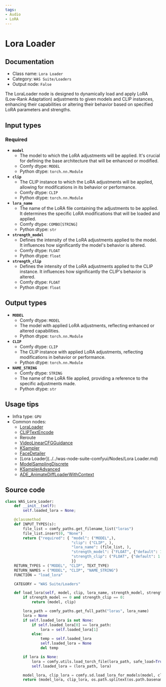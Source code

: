 ```yaml
---
tags:
- Audio
- LoRA
---
```


# Lora Loader
## Documentation
- Class name: `Lora Loader`
- Category: `WAS Suite/Loaders`
- Output node: `False`

The LoraLoader node is designed to dynamically load and apply LoRA (Low-Rank Adaptation) adjustments to given models and CLIP instances, enhancing their capabilities or altering their behavior based on specified LoRA parameters and strengths.
## Input types
### Required
- **`model`**
    - The model to which the LoRA adjustments will be applied. It's crucial for defining the base architecture that will be enhanced or modified.
    - Comfy dtype: `MODEL`
    - Python dtype: `torch.nn.Module`
- **`clip`**
    - The CLIP instance to which the LoRA adjustments will be applied, allowing for modifications in its behavior or performance.
    - Comfy dtype: `CLIP`
    - Python dtype: `torch.nn.Module`
- **`lora_name`**
    - The name of the LoRA file containing the adjustments to be applied. It determines the specific LoRA modifications that will be loaded and applied.
    - Comfy dtype: `COMBO[STRING]`
    - Python dtype: `str`
- **`strength_model`**
    - Defines the intensity of the LoRA adjustments applied to the model. It influences how significantly the model's behavior is altered.
    - Comfy dtype: `FLOAT`
    - Python dtype: `float`
- **`strength_clip`**
    - Defines the intensity of the LoRA adjustments applied to the CLIP instance. It influences how significantly the CLIP's behavior is altered.
    - Comfy dtype: `FLOAT`
    - Python dtype: `float`
## Output types
- **`MODEL`**
    - Comfy dtype: `MODEL`
    - The model with applied LoRA adjustments, reflecting enhanced or altered capabilities.
    - Python dtype: `torch.nn.Module`
- **`CLIP`**
    - Comfy dtype: `CLIP`
    - The CLIP instance with applied LoRA adjustments, reflecting modifications in behavior or performance.
    - Python dtype: `torch.nn.Module`
- **`NAME_STRING`**
    - Comfy dtype: `STRING`
    - The name of the LoRA file applied, providing a reference to the specific adjustments made.
    - Python dtype: `str`
## Usage tips
- Infra type: `GPU`
- Common nodes:
    - [LoraLoader](../../Comfy/Nodes/LoraLoader.md)
    - [CLIPTextEncode](../../Comfy/Nodes/CLIPTextEncode.md)
    - Reroute
    - [VideoLinearCFGGuidance](../../Comfy/Nodes/VideoLinearCFGGuidance.md)
    - [KSampler](../../Comfy/Nodes/KSampler.md)
    - [FaceDetailer](../../ComfyUI-Impact-Pack/Nodes/FaceDetailer.md)
    - [Lora Loader](../../was-node-suite-comfyui/Nodes/Lora Loader.md)
    - [ModelSamplingDiscrete](../../Comfy/Nodes/ModelSamplingDiscrete.md)
    - [KSamplerAdvanced](../../Comfy/Nodes/KSamplerAdvanced.md)
    - [ADE_AnimateDiffLoaderWithContext](../../ComfyUI-AnimateDiff-Evolved/Nodes/ADE_AnimateDiffLoaderWithContext.md)



## Source code
```python
class WAS_Lora_Loader:
    def __init__(self):
        self.loaded_lora = None;

    @classmethod
    def INPUT_TYPES(s):
        file_list = comfy_paths.get_filename_list("loras")
        file_list.insert(0, "None")
        return {"required": { "model": ("MODEL",),
                              "clip": ("CLIP", ),
                              "lora_name": (file_list, ),
                              "strength_model": ("FLOAT", {"default": 1.0, "min": -10.0, "max": 10.0, "step": 0.01}),
                              "strength_clip": ("FLOAT", {"default": 1.0, "min": -10.0, "max": 10.0, "step": 0.01}),
                              }}
    RETURN_TYPES = ("MODEL", "CLIP", TEXT_TYPE)
    RETURN_NAMES = ("MODEL", "CLIP", "NAME_STRING")
    FUNCTION = "load_lora"

    CATEGORY = "WAS Suite/Loaders"

    def load_lora(self, model, clip, lora_name, strength_model, strength_clip):
        if strength_model == 0 and strength_clip == 0:
            return (model, clip)

        lora_path = comfy_paths.get_full_path("loras", lora_name)
        lora = None
        if self.loaded_lora is not None:
            if self.loaded_lora[0] == lora_path:
                lora = self.loaded_lora[1]
            else:
                temp = self.loaded_lora
                self.loaded_lora = None
                del temp

        if lora is None:
            lora = comfy.utils.load_torch_file(lora_path, safe_load=True)
            self.loaded_lora = (lora_path, lora)

        model_lora, clip_lora = comfy.sd.load_lora_for_models(model, clip, lora, strength_model, strength_clip)
        return (model_lora, clip_lora, os.path.splitext(os.path.basename(lora_name))[0])

```

